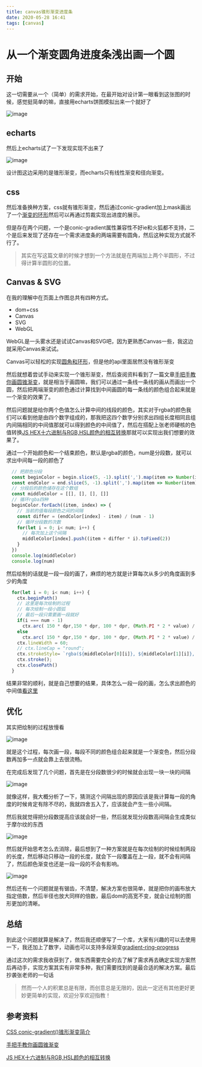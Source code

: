 ```yaml
---
title: canvas锥形渐变进度条
date: 2020-05-28 16:41
tags: [canvas]
---
```

# 从一个渐变圆角进度条浅出画一个圆

## 开始
这一切需要从一个（简单）的需求开始，在最开始对设计第一眼看到这张图的时候，感觉挺简单的嘛，直接用echarts饼图模拟出来一个就好了

![image](https://i.postimg.cc/G27rj13p/t0161cd9dfa2f5a7997.png)

<!--more-->

## echarts

然后上echarts试了一下发现实现不出来了

![image](https://i.postimg.cc/HLTgDLVx/t0162ef7e517cdc4087.png)

设计图这边采用的是锥形渐变，而echarts只有线性渐变和径向渐变。

## css

然后准备换种方案，css就有锥形渐变，然后通过conic-gradient加上mask画出了一个[渐变的环形](https://jsbin.com/holuxusiyi/1/edit?html,css,output)然后可以再通过剪裁实现出进度的展示。

但是存在两个问题，一个是conic-gradient属性兼容性不好ie和火狐都不支持，二个是后来发现了还存在一个需求进度条的两端需要有圆角，然后这种实现方式就不行了。
> 其实在写这篇文章的时候才想到一个方法就是在两端加上两个半圆形，不过得计算半圆形的位置。

## Canvas & SVG
在我的理解中在页面上作图总共有四种方式。
* dom+css
* Canvas
* SVG
* WebGL

WebGL是一头雾水还是试试Canvas和SVG吧，因为更熟悉Canvas一些，我这边就采用Canvas来试试。

Canvas可以轻松的实现[圆角和环形](https://jsbin.com/ceyehazaxo/1/edit?html,js,output)，但是他的api里面居然没有锥形渐变

然后就想着尝试手动来实现一个锥形渐变，然后查阅资料看到了一篇文章[手把手教你画圆锥渐变](https://juejin.im/post/5cc506f7f265da03474e0a73)，就是相当于画圆嘛，我们可以通过一条线一条线的画从而画出一个圆，然后把两端渐变的颜色通过计算找到中间画圆的每一条线的颜色组合起来就是一个渐变的效果了。

然后问题就是给你两个色值怎么计算中间的线段的颜色，其实对于rgba的颜色我们可以看到他是由四个数字组成的，那我把这四个数字分别求出四组长度相同且组内间隔相同的中间值那就可以得到颜色的中间值了，然后在搭配上张老师硬核的色值转换[JS HEX十六进制与RGB,HSL颜色的相互转换](https://www.zhangxinxu.com/wordpress/2010/03/javascript-hex-rgb-hsl-color-convert/)那就可以实现出我们想要的效果了。

通过一个开始颜色和一个结束颜色，默认是rgba的颜色，num是分段数，就可以求出中间每一段的颜色了
```javascript
  // 把颜色分段
  const beginColor = begin.slice(5, -1).split(',').map(item => Number(item))
  const endColor = end.slice(5, -1).split(',').map(item => Number(item))
  // 分段后的颜色储存在这个数组
  const middleColor = [[], [], [], []]
  // 循环rgba四种
  beginColor.forEach((item, index) => {
    // 当前的值每段颜色之间的间隔
    const differ = (endColor[index] - item) / (num - 1)
    // 循环分段数的次数
    for(let i = 0; i< num; i++) {
      // 每次加上这个间隔
      middleColor[index].push((item + differ * i).toFixed(2))
    }
  })
  console.log(middleColor)
  console.log(num)
```

然后绘制的话就是一段一段的画了，麻烦的地方就是计算每次从多少的角度画到多少的角度

```javascript
  for(let i = 0; i< num; i++) {
    ctx.beginPath()
    // 这里是每次绘制的过程
    // 每次绘制一段小圆弧
    // 最后一段只需要画一段就好    
    if(i === num - 1) 
      ctx.arc( 150 * dpr,150 * dpr, 100 * dpr, (Math.PI * 2 * value) / num * i, (Math.PI * 2 * value) / num * (i + 1));
    else
      ctx.arc( 150 * dpr,150 * dpr, 100 * dpr, (Math.PI * 2 * value) / num * i, (Math.PI * 2 * value) / num * (i + 2));
    ctx.lineWidth = 60;
    // ctx.lineCap = "round";
    ctx.strokeStyle= `rgba(${middleColor[0][i]}, ${middleColor[1][i]}, ${middleColor[2][i]}, ${middleColor[3][i]})`;
    ctx.stroke();   
    ctx.closePath() 
  }
```

结果非常的顺利，就是自己想要的结果，具体怎么一段一段的画，怎么求出颜色的中间值[看这里](https://jsbin.com/coconipuhi/2/edit?js,output)

## 优化
其实把绘制的过程放慢看

![image](https://i.postimg.cc/hGMqSqd0/t01894f2312db2bc371.gif)

就是这个过程，每次画一段，每段不同的颜色组合起来就是一个渐变色，然后分段数再加多一点就会靠上去很流畅。

在完成后发现了几个问题，首先是在分段数很少的时候就会出现一块一块的间隔

![image](https://i.postimg.cc/KzvxLY2V/t01b9c45ade0385f4e1.png)

就像这样，我大概分析了一下，猜测这个间隔出现的原因应该是我计算每一段的角度的时候肯定有除不尽的，我就四舍五入了，应该就会产生一些小间隔。

然后我就觉得把分段数提高应该就会好一些，然后就发现分段数高间隔会生成类似于摩尔纹的东西

![image](https://i.postimg.cc/MHnwPrXm/t01c635d899a51a97a3.gif)

然后就开始思考怎么去消除，最后想到了一种方案就是在每次绘制的时候绘制两段的长度，然后移动只移动一段的长度，就会下一段覆盖在上一段，就不会有间隔了，然后颜色渐变也还是一段一段的不会有影响。

![image](https://i.postimg.cc/HWNdcHPZ/t01f57c7542eaebbe58.png)

然后还有一个问题就是有锯齿，不清楚，解决方案也很简单，就是把你的画布放大指定倍数，然后半径也放大同样的倍数，最后dom的高宽不变，就会让绘制的图形更加的清晰。

## 总结
到此这个问题就算是解决了，然后我还顺便写了一个库，大家有兴趣的可以去使用一下，我还加上了数字，动画也可以支持多段渐变[gradient-ring-progress](https://github.com/WindStormrage/gradient-ring-progress)

通过这次的需求我收获到了，做东西需要完全的去了解了需求再去确定实现方案然后再动手，实现方案其实有非常多种，我们需要找到的是最合适的解决方案。最后抄袭张老师的一句话
> 然而一个人的积累总是有限，而创意总是无限的，因此一定还有其他更好更妙更简单的实现，欢迎分享欢迎指教！

## 参考资料

[CSS conic-gradient()锥形渐变简介](https://www.zhangxinxu.com/wordpress/2020/04/css-conic-gradient/?shrink=1)

[手把手教你画圆锥渐变](https://juejin.im/post/5cc506f7f265da03474e0a73)

[JS HEX十六进制与RGB,HSL颜色的相互转换](https://www.zhangxinxu.com/wordpress/2010/03/javascript-hex-rgb-hsl-color-convert/)

